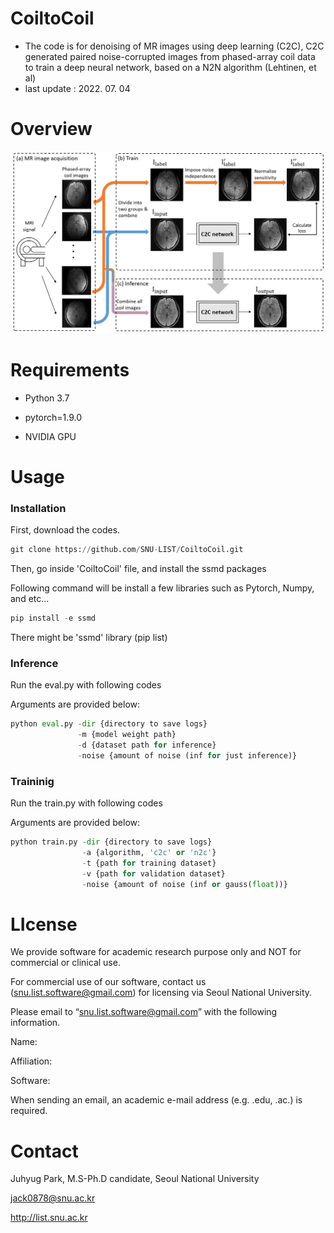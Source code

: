 # CoiltoCoil
* The code is for denoising of MR images using deep learning (C2C), C2C 
generated paired noise-corrupted images from phased-array coil data to train a deep neural network, based on a N2N algorithm (Lehtinen, et al)
* last update : 2022. 07. 04

# Overview

![figure 1](/fig1.png)

# Requirements 
* Python 3.7

* pytorch=1.9.0

* NVIDIA GPU 


# Usage
### Installation

First, download the codes. 

```python
git clone https://github.com/SNU-LIST/CoiltoCoil.git
```

Then, go inside 'CoiltoCoil' file, and install the ssmd packages

Following command will be install a few libraries such as Pytorch, Numpy, and etc...
```python
pip install -e ssmd
```
There might be 'ssmd' library (pip list)


### Inference

Run the eval.py with following codes

Arguments are provided below:
```python
python eval.py -dir {directory to save logs} 
               -m {model weight path} 
               -d {dataset path for inference} 
               -noise {amount of noise (inf for just inference)}
```


### Traininig

Run the train.py with following codes

Arguments are provided below:
```python
python train.py -dir {directory to save logs} 
                -a {algorithm, 'c2c' or 'n2c'} 
                -t {path for training dataset} 
                -v {path for validation dataset} 
                -noise {amount of noise (inf or gauss(float))}
```
# LIcense
We provide software for academic research purpose only and NOT for commercial or clinical use.

For commercial use of our software, contact us (snu.list.software@gmail.com) for licensing via Seoul National University.

Please email to “snu.list.software@gmail.com” with the following information.

Name:

Affiliation:

Software:

When sending an email, an academic e-mail address (e.g. .edu, .ac.) is required.

# Contact 
Juhyug Park, M.S-Ph.D candidate, Seoul National University

jack0878@snu.ac.kr

http://list.snu.ac.kr
